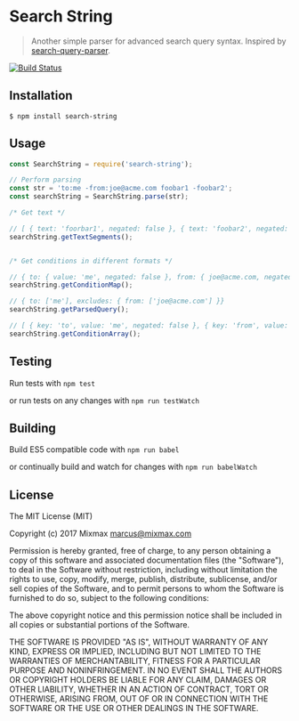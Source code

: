 # Search String

> Another simple parser for advanced search query syntax. Inspired by [search-query-parser](https://github.com/nepsilon/search-query-parser).

[![Build Status](https://travis-ci.org/mixmaxhq/search-string.svg?branch=master)](https://travis-ci.org/mixmaxhq/search-string)

## Installation

```shell
$ npm install search-string
```

## Usage

```javascript
const SearchString = require('search-string');

// Perform parsing
const str = 'to:me -from:joe@acme.com foobar1 -foobar2';
const searchString = SearchString.parse(str);

/* Get text */

// [ { text: 'foorbar1', negated: false }, { text: 'foobar2', negated: true } ]
searchString.getTextSegments();


/* Get conditions in different formats */

// { to: { value: 'me', negated: false }, from: { joe@acme.com, negated: true } }
searchString.getConditionMap(); 

// { to: ['me'], excludes: { from: ['joe@acme.com'] }}
searchString.getParsedQuery(); 

// [ { key: 'to', value: 'me', negated: false }, { key: 'from', value: 'joe@acme.com', negated: true } ]
searchString.getConditionArray(); 

```

## Testing

Run tests with `npm test`

or run tests on any changes with `npm run testWatch`

## Building

Build ES5 compatible code with `npm run babel`

or continually build and watch for changes with `npm run babelWatch`

## License

The MIT License (MIT)

Copyright (c) 2017 Mixmax <marcus@mixmax.com>

Permission is hereby granted, free of charge, to any person obtaining a copy
of this software and associated documentation files (the "Software"), to deal
in the Software without restriction, including without limitation the rights
to use, copy, modify, merge, publish, distribute, sublicense, and/or sell
copies of the Software, and to permit persons to whom the Software is
furnished to do so, subject to the following conditions:

The above copyright notice and this permission notice shall be included in all
copies or substantial portions of the Software.

THE SOFTWARE IS PROVIDED "AS IS", WITHOUT WARRANTY OF ANY KIND, EXPRESS OR
IMPLIED, INCLUDING BUT NOT LIMITED TO THE WARRANTIES OF MERCHANTABILITY,
FITNESS FOR A PARTICULAR PURPOSE AND NONINFRINGEMENT. IN NO EVENT SHALL THE
AUTHORS OR COPYRIGHT HOLDERS BE LIABLE FOR ANY CLAIM, DAMAGES OR OTHER
LIABILITY, WHETHER IN AN ACTION OF CONTRACT, TORT OR OTHERWISE, ARISING FROM,
OUT OF OR IN CONNECTION WITH THE SOFTWARE OR THE USE OR OTHER DEALINGS IN THE
SOFTWARE.

